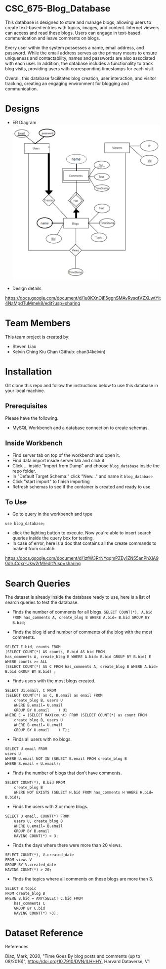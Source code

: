 # CSC_675-Blog_Database

This database is designed to store and manage blogs, allowing users to create text-based entries with topics, images, and content. Internet viewers can access and read these blogs. Users can engage in text-based communication and leave comments on blogs.

Every user within the system possesses a name, email address, and password. While the email address serves as the primary means to ensure uniqueness and contactability, names and passwords are also associated with each user. In addition, the database includes a functionality to track blog visits, providing users with corresponding timestamps for each visit.

Overall, this database facilitates blog creation, user interaction, and visitor tracking, creating an engaging environment for blogging and communication.

# Designs

- ER Diagram
![Screenshot](./er_diagram/Blog_Database-ER_Diagram.png)

- Design details

https://docs.google.com/document/d/1u0KXnOjF5ggnSMAvRysqfVZXLwtYit4NaMpdTuMmek8/edit?usp=sharing

# Team Members

This team project is created by:

- Steven Liao
- Kelvin Ching Kiu Chan (Github: chan34kelvin)

# Installation

Git clone this repo and follow the instructions below to use this database in your local machine.

## Prerequisites

Please have the following.
- MySQL Workbench and a database connection to create schemas.

## Inside Workbench

- Find server tab on top of the workbench and open it.
- Find data import inside server tab and click it.
- Click ... inside "Import from Dump" and choose ```blog_database``` inside the repo folder.
- In "Default Target Schema:" click "New..." and name it ```blog_database```
- Click "start import" to finish importing
- Refresh schemas to see if the container is created and ready to use.

## To Use

- Go to query in the workbench and type
```
use blog_database;
```
- click the lighting button to execute. Now you're able to insert search queries inside the query box for testing.
- In case of error, here is a doc that contains all the create commands to make it from scratch.

https://docs.google.com/document/d/1zfW3RrNYqqmPZEy1ZN55anPhXlA90druCgxr-Ukw2rM/edit?usp=sharing

# Search Queries

The dataset is already inside the database ready to use, here is a list of search queries to test the database.

- Finds the number of comments for all blogs.
```SELECT COUNT(*), A.bid FROM has_comments A, create_blog B WHERE A.bid= B.bid GROUP BY B.bid;```

- Finds the blog id and number of comments of the blog with the most comments.
```
SELECT E.bid, counts FROM 
(SELECT COUNT(*) AS counts, B.bid AS bid FROM 
has_comments A, create_blog B WHERE A.bid= B.bid GROUP BY B.bid) E 
WHERE counts >= ALL 
(SELECT COUNT(*) AS C FROM has_comments A, create_blog B WHERE A.bid= B.bid GROUP BY B.bid) ;
```

- Finds users with the most blogs created.
```
SELECT U1.email, C FROM
(SELECT COUNT(*) as C, B.email as email FROM
	create_blog B, users U
	WHERE B.email= U.email
	GROUP BY U.email	) U1
WHERE C = (SELECT MAX(count) FROM (SELECT COUNT(*) as count FROM
	create_blog B, users U
	WHERE B.email= U.email
	GROUP BY U.email	) T);
```

- Finds all users with no blogs.
```
SELECT U.email FROM
users U
WHERE U.email NOT IN (SELECT B.email FROM create_blog B
WHERE B.email = U.email);
```

- Finds the number of blogs that don't have comments.
```
SELECT COUNT(*), B.bid FROM
	create_blog B
	WHERE NOT EXISTS (SELECT H.bid FROM has_comments H WHERE H.bid= B.bid);
```

- Finds the users with 3 or more blogs.
```
SELECT U.email, COUNT(*) FROM
	users U, create_blog B
	WHERE U.email= B.email
	GROUP BY B.email
	HAVING COUNT(*) > 3;
```

- Finds the days where there were more than 20 views.
```
SELECT COUNT(*), V.created_date
FROM views V
GROUP BY V.created_date
HAVING COUNT(*) > 20;
```

- Finds the topics where all comments on these blogs are more than 3.
```
SELECT B.topic
FROM create_blog B
WHERE B.bid = ANY(SELECT C.bid FROM
	has_comments C
	GROUP BY C.bid
	HAVING COUNT(*) >3);
```

# Dataset Reference

References

Diaz, Mark, 2020, "Time Goes By blog posts and comments (up to 08/2016)", https://doi.org/10.7910/DVN/ILHHHY, Harvard Dataverse, V1
